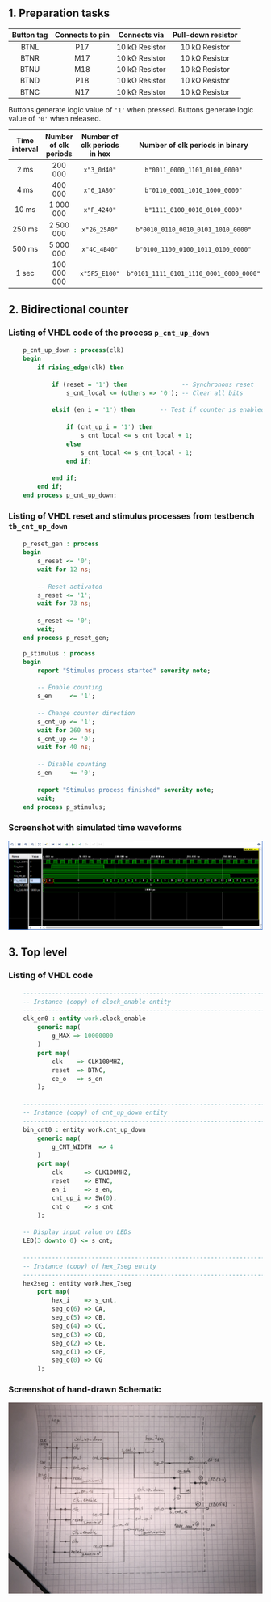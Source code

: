 ## 1. Preparation tasks

| **Button tag** | **Connects to pin** | **Connects via** | **Pull-down resistor** |
| :-: | :-: | :-: | :-: |
| BTNL | P17 | 10 kΩ Resistor | 10 kΩ Resistor |
| BTNR | M17 | 10 kΩ Resistor | 10 kΩ Resistor |
| BTNU | M18 | 10 kΩ Resistor | 10 kΩ Resistor |
| BTND | P18 | 10 kΩ Resistor | 10 kΩ Resistor |
| BTNC | N17 | 10 kΩ Resistor | 10 kΩ Resistor |

Buttons generate logic value of `'1'` when pressed.
Buttons generate logic value of `'0'` when released.

| **Time interval** | **Number of clk periods** | **Number of clk periods in hex** | **Number of clk periods in binary** |
| :-: | :-: | :-: | :-: |
| 2&nbsp;ms | 200 000 | `x"3_0d40"` | `b"0011_0000_1101_0100_0000"` |
| 4&nbsp;ms | 400 000 | `x"6_1A80"` | `b"0110_0001_1010_1000_0000"` |
| 10&nbsp;ms | 1 000 000 | `x"F_4240"` | `b"1111_0100_0010_0100_0000"` |
| 250&nbsp;ms | 2 500 000 | `x"26_25A0"` | `b"0010_0110_0010_0101_1010_0000"` |
| 500&nbsp;ms | 5 000 000 | `x"4C_4B40"` | `b"0100_1100_0100_1011_0100_0000"` |
| 1&nbsp;sec | 100 000 000 | `x"5F5_E100"` | `b"0101_1111_0101_1110_0001_0000_0000"` |

## 2. Bidirectional counter

### Listing of VHDL code of the process `p_cnt_up_down`
```VHDL
    p_cnt_up_down : process(clk)
    begin
        if rising_edge(clk) then
        
            if (reset = '1') then               -- Synchronous reset
                s_cnt_local <= (others => '0'); -- Clear all bits

            elsif (en_i = '1') then       -- Test if counter is enabled

                if (cnt_up_i = '1') then
                    s_cnt_local <= s_cnt_local + 1;
                else
                    s_cnt_local <= s_cnt_local - 1;
                end if;

            end if;
        end if;
    end process p_cnt_up_down;
```

### Listing of VHDL reset and stimulus processes from testbench `tb_cnt_up_down`
```VHDL
    p_reset_gen : process
    begin
        s_reset <= '0';
        wait for 12 ns;
        
        -- Reset activated
        s_reset <= '1';
        wait for 73 ns;

        s_reset <= '0';
        wait;
    end process p_reset_gen;
```
```VHDL
    p_stimulus : process
    begin
        report "Stimulus process started" severity note;

        -- Enable counting
        s_en     <= '1';
        
        -- Change counter direction
        s_cnt_up <= '1';
        wait for 260 ns;
        s_cnt_up <= '0';
        wait for 40 ns;

        -- Disable counting
        s_en     <= '0';

        report "Stimulus process finished" severity note;
        wait;
    end process p_stimulus;
```

### Screenshot with simulated time waveforms
![Waveforms for cnt_up_down.vhd](Images/Waveforms_1.PNG)

## 3. Top level

### Listing of VHDL code
```VHDL
    --------------------------------------------------------------------
    -- Instance (copy) of clock_enable entity
    --------------------------------------------------------------------
    clk_en0 : entity work.clock_enable
        generic map(
            g_MAX => 10000000
        )
        port map(
            clk    => CLK100MHZ,
            reset  => BTNC,
            ce_o   => s_en
        );

    --------------------------------------------------------------------
    -- Instance (copy) of cnt_up_down entity
    --------------------------------------------------------------------
    bin_cnt0 : entity work.cnt_up_down
        generic map(
            g_CNT_WIDTH  => 4
        )
        port map(
            clk      => CLK100MHZ,
            reset    => BTNC,
            en_i     => s_en,
            cnt_up_i => SW(0),
            cnt_o    => s_cnt
        );

    -- Display input value on LEDs
    LED(3 downto 0) <= s_cnt;

    --------------------------------------------------------------------
    -- Instance (copy) of hex_7seg entity
    --------------------------------------------------------------------
    hex2seg : entity work.hex_7seg
        port map(
            hex_i    => s_cnt,
            seg_o(6) => CA,
            seg_o(5) => CB,
            seg_o(4) => CC,
            seg_o(3) => CD,
            seg_o(2) => CE,
            seg_o(1) => CF,
            seg_o(0) => CG
        );
```

### Screenshot of hand-drawn Schematic
![Schematic](Images/Schematic.JPG)
